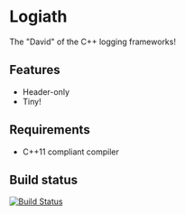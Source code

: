 
# Logiath

The "David" of the C++ logging frameworks!

## Features

- Header-only
- Tiny!

## Requirements

- C++11 compliant compiler

## Build status

[![Build Status](https://travis-ci.org/compor/logiath.svg?branch=travis-dev)](https://travis-ci.org/compor/logiath)

